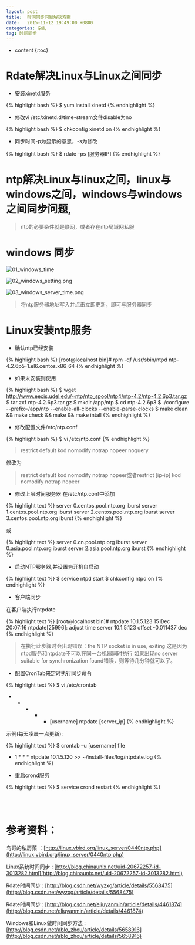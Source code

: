 ```yaml
---
layout: post
title:  时间同步问题解决方案
date:   2015-11-12 19:49:00 +0800
categories: 杂乱
tag: 时间同步
---
```


* content
{:toc}


Rdate解决Linux与Linux之间同步
===============================

+ 安装xinetd服务

{% highlight bash %}
$ yum install xinetd
{% endhighlight %}

+ 修改vi /etc/xinetd.d/time-stream文件disable为no

{% highlight bash %}
$ chkconfig xinetd on
{% endhighlight %}

+ 同步时间-p为显示的意思，-s为修改

{% highlight bash %}
$ rdate -ps [服务器IP]
{% endhighlight %}

ntp解决Linux与linux之间，linux与windows之间，windows与windows之间同步问题,
===============================

> ntp的必要条件就是联网，或者存在ntp局域网私服

windows 同步
===========================

![01_windows_time](/images/blog/timesync/01_windows_time.png)

![02_windows_setting.png](/images/blog/timesync/02_windows_setting.png)

![03_windows_server_time.png](/images/blog/timesync/03_windows_server_time.png)

> 将ntp服务器地址写入并点击立即更新，即可与服务器同步

Linux安装ntp服务
===========================

+ 确认ntp已经安装

{% highlight bash %}
[root@localhost bin]# rpm -qf /usr/sbin/ntpd
ntp-4.2.6p5-1.el6.centos.x86_64
{% endhighlight %}

+ 如果未安装则使用

{% highlight bash %}
$ wget http://www.eecis.udel.edu/~ntp/ntp_spool/ntp4/ntp-4.2/ntp-4.2.6p3.tar.gz
$ tar zxf ntp-4.2.6p3.tar.gz
$ mkdir /app/ntp
$ cd ntp-4.2.6p3
$ ./configure --prefix=/app/ntp --enable-all-clocks --enable-parse-clocks
$ make clean && make check && make && make intall
{% endhighlight %}

+ 修改配置文件/etc/ntp.conf

{% highlight bash %}
$ vi /etc/ntp.conf
{% endhighlight %}

> restrict default kod nomodify notrap nopeer noquery

修改为
> restrict default kod nomodify notrap nopeer或者restrict [ip-ip] kod nomodify notrap nopeer

+ 修改上层时间服务器 在/etc/ntp.conf中添加

{% highlight text %}
server 0.centos.pool.ntp.org iburst
server 1.centos.pool.ntp.org iburst
server 2.centos.pool.ntp.org iburst
server 3.centos.pool.ntp.org iburst
{% endhighlight %}

或

{% highlight text %}
server 0.cn.pool.ntp.org iburst
server 0.asia.pool.ntp.org iburst
server 2.asia.pool.ntp.org iburst
{% endhighlight %}

+ 启动NTP服务器,并设置为开机自启动

{% highlight text %}
$ service ntpd start
$ chkconfig ntpd on
{% endhighlight %}

+ 客户端同步
	
在客户端执行ntpdate <ServerIP>

{% highlight text %}
[root@localhost bin]# ntpdate 10.1.5.123
15 Dec 20:07:16 ntpdate[25996]: adjust time server 10.1.5.123 offset -0.011437 dec
{% endhighlight %}

> 在执行此步骤时会出现错误：the NTP socket is in use, exiting
> 这是因为ntpd服务和ntpdate不可以在同一台机器同时执行
> 如果出现no server suitable for synchronization found错误，则等待几分钟就可以了。

+ 配置CronTab来定时执行同步命令

{% highlight text %}
$ vi /etc/crontab
* * * * * [username] ntpdate [server_ip]
{% endhighlight %}

示例(每天凌晨一点更新):

{% highlight text %}
$ crontab –u [username] file
* 1 * * * ntpdate 10.1.5.120 >> ~/install-files/log/ntpdate.log
{% endhighlight %}

+ 重启crond服务

{% highlight text %}
$ service crond restart
{% endhighlight %}


<br />
<br />

参考资料：
===========================

鸟哥的私房菜 ：[http://linux.vbird.org/linux_server/0440ntp.php](http://linux.vbird.org/linux_server/0440ntp.php)

Linux系统时间同步 : [http://blog.chinaunix.net/uid-20672257-id-3013282.html](http://blog.chinaunix.net/uid-20672257-id-3013282.html)

Rdate时间同步 : [http://blog.csdn.net/wyzxg/article/details/5568475](http://blog.csdn.net/wyzxg/article/details/5568475)

Rdate时间同步 : [http://blog.csdn.net/eliuyanmin/article/details/4461874](http://blog.csdn.net/eliuyanmin/article/details/4461874)

Windows和Linux做时间同步方法 : [http://blog.csdn.net/ablo_zhou/article/details/5658916](http://blog.csdn.net/ablo_zhou/article/details/5658916)

<br />
<br />
